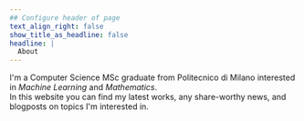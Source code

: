 ```yaml
---
## Configure header of page
text_align_right: false
show_title_as_headline: false
headline: |
  About
---
```


<!-- this is a subheadline -->
I'm a Computer Science MSc graduate from Politecnico di Milano interested in *Machine Learning* and *Mathematics*.   
In this website you can find my latest works, any share-worthy news, and blogposts on topics I'm interested in.